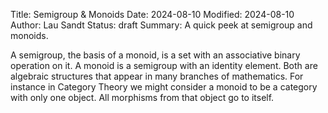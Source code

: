 Title:  Semigroup & Monoids
Date: 2024-08-10
Modified: 2024-08-10
Author: Lau Sandt
Status: draft
Summary: A quick peek at semigroup and monoids.

A semigroup, the basis of a monoid, is a set with an associative binary operation on it. A monoid is a semigroup with an identity element. Both are algebraic structures that appear in many branches of mathematics. For instance in Category Theory we might consider a monoid to be a category with only one object. All morphisms from that object go to itself.     